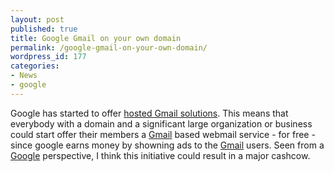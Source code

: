 ```yaml
---
layout: post
published: true
title: Google Gmail on your own domain
permalink: /google-gmail-on-your-own-domain/
wordpress_id: 177
categories:
- News
- google
---
```



Google has started to offer <a href="www.google.com/drive/start/apps.html">hosted Gmail solutions</a>. This means that everybody with a domain and a significant large organization or business could start offer their members a <a href="http://gmail.google.com/">Gmail</a> based webmail service - for free - since google earns money by showning ads to the <a href="http://gmail.google.com/">Gmail</a> users. Seen from a <a href="http://www.google.lu/">Google</a> perspective, I think this initiative could result in a major cashcow.
